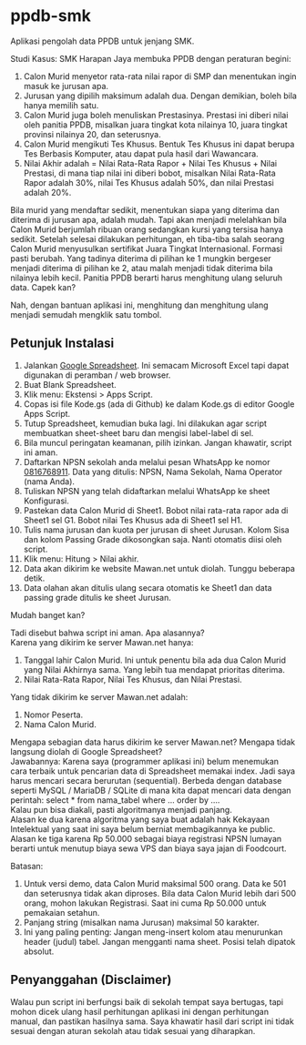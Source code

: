 # ppdb-smk
Aplikasi pengolah data PPDB untuk jenjang SMK.

Studi Kasus:
SMK Harapan Jaya membuka PPDB dengan peraturan begini:

1. Calon Murid menyetor rata-rata nilai rapor di SMP dan menentukan ingin masuk ke jurusan apa.
2. Jurusan yang dipilih maksimum adalah dua. Dengan demikian, boleh bila hanya memilih satu.
3. Calon Murid juga boleh menuliskan Prestasinya. Prestasi ini diberi nilai oleh panitia PPDB, misalkan juara tingkat kota nilainya 10, juara tingkat provinsi nilainya 20, dan seterusnya.
4. Calon Murid mengikuti Tes Khusus. Bentuk Tes Khusus ini dapat berupa Tes Berbasis Komputer, atau dapat pula hasil dari Wawancara.
5. Nilai Akhir adalah = Nilai Rata-Rata Rapor + Nilai Tes Khusus + Nilai Prestasi, di mana tiap nilai ini diberi bobot, misalkan Nilai Rata-Rata Rapor adalah 30%, nilai Tes Khusus adalah 50%, dan nilai Prestasi adalah 20%.

Bila murid yang mendaftar sedikit, menentukan siapa yang diterima dan diterima di jurusan apa, adalah mudah. Tapi akan menjadi melelahkan bila Calon Murid berjumlah ribuan orang sedangkan kursi yang tersisa hanya sedikit. Setelah selesai dilakukan perhitungan, eh tiba-tiba salah seorang Calon Murid menyusulkan sertifikat Juara Tingkat Internasional. Formasi pasti berubah. Yang tadinya diterima di pilihan ke 1 mungkin bergeser menjadi diterima di pilihan ke 2, atau malah menjadi tidak diterima bila nilainya lebih kecil. Panitia PPDB berarti harus menghitung ulang seluruh data. Capek kan?

Nah, dengan bantuan aplikasi ini, menghitung dan menghitung ulang menjadi semudah mengklik satu tombol.

## Petunjuk Instalasi

1. Jalankan [Google Spreadsheet](https://docs.google.com/spreadsheets). Ini semacam Microsoft Excel tapi dapat digunakan di peramban / web browser.
2. Buat Blank Spreadsheet.
3. Klik menu: Ekstensi > Apps Script.
4. Copas isi file Kode.gs (ada di Github) ke dalam Kode.gs di editor Google Apps Script.
5. Tutup Spreadsheet, kemudian buka lagi. Ini dilakukan agar script membuatkan sheet-sheet baru dan mengisi label-label di sel.
6. Bila muncul peringatan keamanan, pilih izinkan. Jangan khawatir, script ini aman.
7. Daftarkan NPSN sekolah anda melalui pesan WhatsApp ke nomor [0816768911](https://wa.me/62816768911). Data yang ditulis: NPSN, Nama Sekolah, Nama Operator (nama Anda).
8. Tuliskan NPSN yang telah didaftarkan melalui WhatsApp ke sheet Konfigurasi.
9. Pastekan data Calon Murid di Sheet1. Bobot nilai rata-rata rapor ada di Sheet1 sel G1. Bobot nilai Tes Khusus ada di Sheet1 sel H1.
10. Tulis nama jurusan dan kuota per jurusan di sheet Jurusan. Kolom Sisa dan kolom Passing Grade dikosongkan saja. Nanti otomatis diisi oleh script.
11. Klik menu: Hitung > Nilai akhir.
12. Data akan dikirim ke website Mawan.net untuk diolah. Tunggu beberapa detik.
13. Data olahan akan ditulis ulang secara otomatis ke Sheet1 dan data passing grade ditulis ke sheet Jurusan.

Mudah banget kan?

Tadi disebut bahwa script ini aman. Apa alasannya?  
Karena yang dikirim ke server Mawan.net hanya:
1. Tanggal lahir Calon Murid. Ini untuk penentu bila ada dua Calon Murid yang Nilai Akhirnya sama. Yang lebih tua mendapat prioritas diterima.
2. Nilai Rata-Rata Rapor, Nilai Tes Khusus, dan Nilai Prestasi.

Yang tidak dikirim ke server Mawan.net adalah:
1. Nomor Peserta.
2. Nama Calon Murid.

Mengapa sebagian data harus dikirim ke server Mawan.net? Mengapa tidak langsung diolah di Google Spreadsheet?  
Jawabannya: Karena saya (programmer aplikasi ini) belum menemukan cara terbaik untuk pencarian data di Spreadsheet memakai index. Jadi saya harus mencari secara berurutan (sequential). Berbeda dengan database seperti MySQL / MariaDB / SQLite di mana kita dapat mencari data dengan perintah: select * from nama_tabel where ... order by ....  
Kalau pun bisa diakali, pasti algoritmanya menjadi panjang.  
Alasan ke dua karena algoritma yang saya buat adalah hak Kekayaan Intelektual yang saat ini saya belum berniat membagikannya ke public.  
Alasan ke tiga karena Rp 50.000 sebagai biaya registrasi NPSN lumayan berarti untuk menutup biaya sewa VPS dan biaya saya jajan di Foodcourt.

Batasan:

1. Untuk versi demo, data Calon Murid maksimal 500 orang. Data ke 501 dan seterusnya tidak akan diproses. Bila data Calon Murid lebih dari 500 orang, mohon lakukan Registrasi. Saat ini cuma Rp 50.000 untuk pemakaian setahun.
2. Panjang string (misalkan nama Jurusan) maksimal 50 karakter.
3. Ini yang paling penting: Jangan meng-insert kolom atau menurunkan header (judul) tabel. Jangan mengganti nama sheet. Posisi telah dipatok absolut.

## Penyanggahan (Disclaimer)

Walau pun script ini berfungsi baik di sekolah tempat saya bertugas, tapi mohon dicek ulang hasil perhitungan aplikasi ini dengan perhitungan manual, dan pastikan hasilnya sama. Saya khawatir hasil dari script ini tidak sesuai dengan aturan sekolah atau tidak sesuai yang diharapkan.
